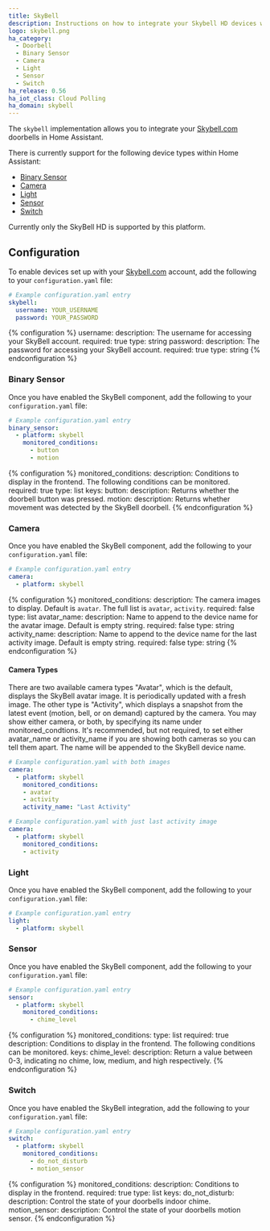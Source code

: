 ```yaml
---
title: SkyBell
description: Instructions on how to integrate your Skybell HD devices within Home Assistant.
logo: skybell.png
ha_category:
  - Doorbell
  - Binary Sensor
  - Camera
  - Light
  - Sensor
  - Switch
ha_release: 0.56
ha_iot_class: Cloud Polling
ha_domain: skybell
---
```


The `skybell` implementation allows you to integrate your [Skybell.com](http://www.skybell.com/) doorbells in Home Assistant.

There is currently support for the following device types within Home Assistant:

- [Binary Sensor](/integrations/skybell/#binary-sensor)
- [Camera](/integrations/skybell/#camera)
- [Light](/integrations/skybell/#light)
- [Sensor](/integrations/skybell/#sensor)
- [Switch](/integrations/skybell/#switch)

Currently only the SkyBell HD is supported by this platform.

## Configuration

To enable devices set up with your [Skybell.com](http://www.skybell.com/) account, add the following to your `configuration.yaml` file:

```yaml
# Example configuration.yaml entry
skybell:
  username: YOUR_USERNAME
  password: YOUR_PASSWORD
```

{% configuration %}
username:
  description: The username for accessing your SkyBell account.
  required: true
  type: string
password:
  description: The password for accessing your SkyBell account.
  required: true
  type: string
{% endconfiguration %}

### Binary Sensor

Once you have enabled the SkyBell component, add the following to your `configuration.yaml` file:

```yaml
# Example configuration.yaml entry
binary_sensor:
  - platform: skybell
    monitored_conditions:
      - button
      - motion
```

{% configuration %}
monitored_conditions:
  description: Conditions to display in the frontend. The following conditions can be monitored.
  required: true
  type: list
  keys:
    button:
      description: Returns whether the doorbell button was pressed.
    motion:
      description: Returns whether movement was detected by the SkyBell doorbell.
{% endconfiguration %}

### Camera

Once you have enabled the SkyBell component, add the following to your `configuration.yaml` file:

```yaml
# Example configuration.yaml entry
camera:
  - platform: skybell
```

{% configuration %}
monitored_conditions:
  description: The camera images to display. Default is `avatar`. The full list is `avatar`, `activity`.
  required: false
  type: list
avatar_name:
  description: Name to append to the device name for the avatar image. Default is empty string.
  required: false
  type: string
activity_name:
  description: Name to append to the device name for the last activity image. Default is empty string.
  required: false
  type: string
{% endconfiguration %}

#### Camera Types

There are two available camera types "Avatar", which is the default, displays the SkyBell avatar image.
It is periodically updated with a fresh image. The other type is "Activity", which displays a snapshot from
the latest event (motion, bell, or on demand) captured by the camera. You may show either camera, or both, by
specifying its name under monitored_condtions. It's recommended, but not required, to set either avatar_name or activity_name
if you are showing both cameras so you can tell them apart. The name will be appended to the SkyBell device name.

```yaml
# Example configuration.yaml with both images
camera:
  - platform: skybell
    monitored_conditions:
    - avatar
    - activity
    activity_name: "Last Activity"
```

```yaml
# Example configuration.yaml with just last activity image
camera:
  - platform: skybell
    monitored_conditions:
    - activity
```

### Light

Once you have enabled the SkyBell component, add the following to your `configuration.yaml` file:

```yaml
# Example configuration.yaml entry
light:
  - platform: skybell
```

### Sensor

Once you have enabled the SkyBell component, add the following to your `configuration.yaml` file:

```yaml
# Example configuration.yaml entry
sensor:
  - platform: skybell
    monitored_conditions:
      - chime_level
```

{% configuration %}
monitored_conditions:
  type: list
  required: true
  description: Conditions to display in the frontend. The following conditions can be monitored.
  keys:
    chime_level:
      description: Return a value between 0-3, indicating no chime, low, medium, and high respectively.
{% endconfiguration %}

### Switch

Once you have enabled the SkyBell integration, add the following to your `configuration.yaml` file:

```yaml
# Example configuration.yaml entry
switch:
  - platform: skybell
    monitored_conditions:
      - do_not_disturb
      - motion_sensor
```

{% configuration %}
monitored_conditions:
  description: Conditions to display in the frontend.
  required: true
  type: list
  keys:
    do_not_disturb:
      description: Control the state of your doorbells indoor chime.
    motion_sensor:
      description: Control the state of your doorbells motion sensor.
{% endconfiguration %}
